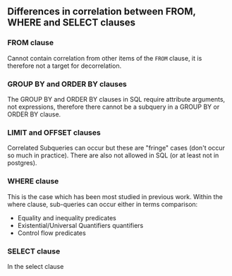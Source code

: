 ## Differences in correlation between FROM, WHERE and SELECT clauses

### FROM clause

Cannot contain correlation from other items of the `FROM` clause, it is therefore not a target for decorrelation.

### GROUP BY and ORDER BY clauses

The GROUP BY and ORDER BY clauses in SQL require attribute arguments, not expressions, therefore there cannot be a subquery in a GROUP BY or ORDER BY clause.

### LIMIT and OFFSET clauses

Correlated Subqueries can occur but these are "fringe" cases (don't occur so much in practice). There are also not allowed in SQL (or at least not in postgres).

### WHERE clause

This is the case which has been most studied in previous work. Within the where clause, sub-queries can occur either in terms comparison:

 - Equality and inequality predicates
 - Existential/Universal Quantifiers quantifiers
 - Control flow predicates

### SELECT clause

In the select clause